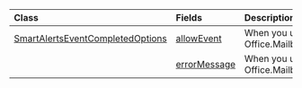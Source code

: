 | Class | Fields | Description |
|:---|:---|:---|
|[SmartAlertsEventCompletedOptions](/javascript/api/outlook/office.smartalertseventcompletedoptions)|[allowEvent](/javascript/api/outlook/office.smartalertseventcompletedoptions#outlook-office-smartalertseventcompletedoptions-allowevent-member)|When you use the {@link Office.MailboxEvent.completed | completed method} to signal completion of an event handler,|
||[errorMessage](/javascript/api/outlook/office.smartalertseventcompletedoptions#outlook-office-smartalertseventcompletedoptions-errormessage-member)|When you use the {@link Office.MailboxEvent.completed | completed method} to signal completion of an event handler and set its `allowEvent` property|
